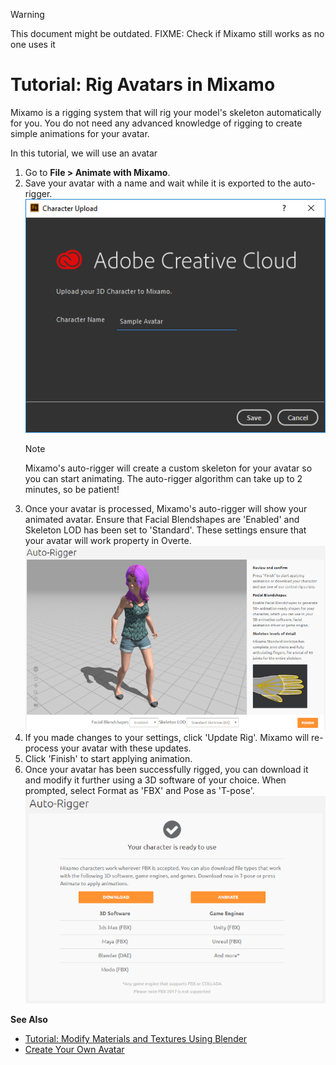 <div class="admonition warning">
    <p class="admonition-title">Warning</p>
    <p>This document might be outdated. FIXME: Check if Mixamo still works as no one uses it</p>
</div>

# Tutorial: Rig Avatars in Mixamo

Mixamo is a rigging system that will rig your model's skeleton automatically for you. You do not need any advanced knowledge of rigging to create simple animations for your avatar.

In this tutorial, we will use an avatar

1. Go to **File > Animate with Mixamo**.
2. Save your avatar with a name and wait while it is exported to the auto-rigger.
    ![](_images/character-upload.png)
    <div class="admonition note">
        <p class="admonition-title">Note</p>
        <p>Mixamo's auto-rigger will create a custom skeleton for your avatar so you can start animating. The auto-rigger algorithm can take up to 2 minutes, so be patient!</p>
    </div>
3. Once your avatar is processed, Mixamo's auto-rigger will show your animated avatar. Ensure that Facial Blendshapes are 'Enabled' and Skeleton LOD has been set to 'Standard'. These settings ensure that your avatar will work property in Overte. ![](_images/auto-rigger.png)  
4. If you made changes to your settings, click 'Update Rig'. Mixamo will re-process your avatar with these updates.  
5. Click 'Finish' to start applying animation.  
6. Once your avatar has been successfully rigged, you can download it and modify it further using a 3D software of your choice. When prompted, select Format as 'FBX' and Pose as 'T-pose'. ![](_images/mixamo-download.png)  

**See Also**

+ [Tutorial: Modify Materials and Textures Using Blender](blender-tutorial)
+ [Create Your Own Avatar](create-avatars)
